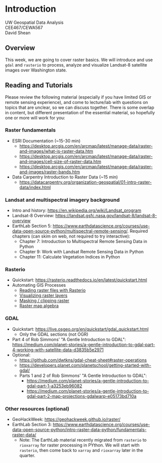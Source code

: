 # Introduction

UW Geospatial Data Analysis  
CEE467/CEWA567  
David Shean  

## Overview
This week, we are going to cover raster basics.  We will introduce and use `gdal` and `rasterio` to process, analyze and visualize Landsat-8 satellite images over Washington state.

## Reading and Tutorials
Please review the following material (especially if you have limited GIS or remote sensing experience), and come to lecture/lab with questions on topics that are unclear, so we can discuss together.  There is some overlap in content, but different presentation of the essential material, so hopefully one or more will work for you:

### Raster fundamentals
* ESRI Documentation (~15-30 min)
    * https://desktop.arcgis.com/en/arcmap/latest/manage-data/raster-and-images/what-is-raster-data.htm
    * https://desktop.arcgis.com/en/arcmap/latest/manage-data/raster-and-images/cell-size-of-raster-data.htm
    * https://desktop.arcgis.com/en/arcmap/latest/manage-data/raster-and-images/raster-bands.htm
* Data Carpentry Introduction to Raster Data (~15 min)
    * https://datacarpentry.org/organization-geospatial/01-intro-raster-data/index.html

### Landsat and multispectral imagery background
* Intro and history: https://en.wikipedia.org/wiki/Landsat_program
* Landsat-8 Overview: https://landsat.gsfc.nasa.gov/landsat-8/landsat-8-overview
* EarthLab Section 5: https://www.earthdatascience.org/courses/use-data-open-source-python/multispectral-remote-sensing/. Required chapters (can skim on web, not required to try interactive):
    * Chapter 7: Introduction to Multispectral Remote Sensing Data in Python
    * Chapter 9: Work with Landsat Remote Sensing Data in Python
    * Chapter 11: Calculate Vegetation Indices in Python

### Rasterio
* Quickstart: https://rasterio.readthedocs.io/en/latest/quickstart.html
* Automating GIS Processes
    * [Reading raster files with Rasterio](https://autogis-site.readthedocs.io/en/latest/notebooks/Raster/reading-raster.html)
    * [Visualizing raster layers](https://autogis-site.readthedocs.io/en/latest/notebooks/Raster/plotting-raster.html)
    * [Masking / clipping raster](https://autogis-site.readthedocs.io/en/latest/notebooks/Raster/clipping-raster.html)
    * [Raster map algebra](https://autogis-site.readthedocs.io/en/latest/notebooks/Raster/raster-map-algebra.html)

### GDAL
* Quickstart: https://live.osgeo.org/en/quickstart/gdal_quickstart.html
    * Only the GDAL sections (not OGR) 
* Part 4 of Rob Simmons' "A Gentle Introduction to GDAL": https://medium.com/planet-stories/a-gentle-introduction-to-gdal-part-4-working-with-satellite-data-d3835b5e2971
* Optional:
    * https://github.com/dwtkns/gdal-cheat-sheet#raster-operations
    * https://developers.planet.com/planetschool/getting-started-with-gdal/
    * Parts 1 and 2 of Rob Simmons' "A Gentle Introduction to GDAL":
        * https://medium.com/planet-stories/a-gentle-introduction-to-gdal-part-1-a3253eb96082
        * https://medium.com/planet-stories/a-gentle-introduction-to-gdal-part-2-map-projections-gdalwarp-e05173bd710a

### Other resources (optional)
* GeoHackWeek: https://geohackweek.github.io/raster/
* EarthLab Section 3: https://www.earthdatascience.org/courses/use-data-open-source-python/intro-raster-data-python/fundamentals-raster-data/
    * Note: The EarthLab material recently migrated from `rasterio` to `rioxarray` for raster processing in PYthon. We will start with `rasterio`, then come back to `xarray` and `rioxarray` later in the quarter.
